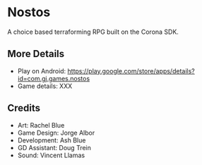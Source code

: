 Nostos
=====

A choice based terraforming RPG built on the Corona SDK.

## More Details

* Play on Android: https://play.google.com/store/apps/details?id=com.gj.games.nostos
* Game details: XXX

## Credits
* Art: Rachel Blue
* Game Design: Jorge Albor
* Development: Ash Blue
* GD Assistant: Doug Trein
* Sound: Vincent Llamas
